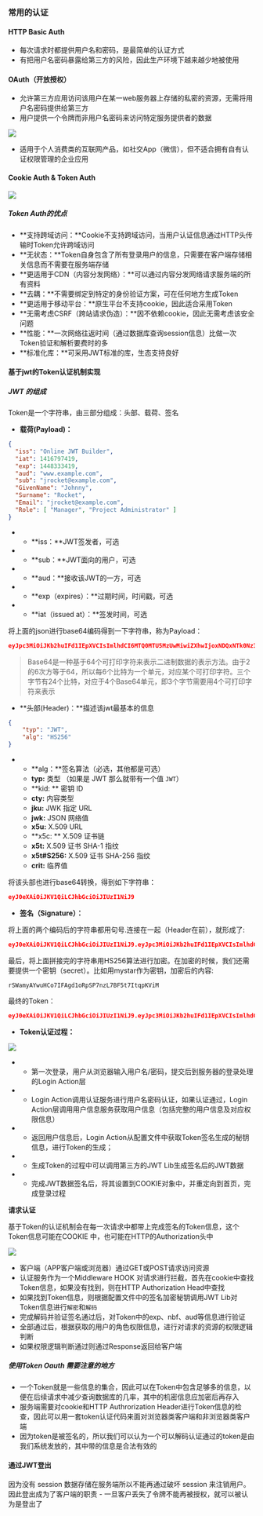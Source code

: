 ### 常用的认证

#### HTTP Basic Auth

* 每次请求时都提供用户名和密码，是最简单的认证方式
* 有把用户名密码暴露给第三方的风险，因此生产环境下越来越少地被使用

#### OAuth（开放授权）

* 允许第三方应用访问该用户在某一web服务器上存储的私密的资源，无需将用户名密码提供给第三方
* 用户提供一个令牌而非用户名密码来访问特定服务提供者的数据

![](http://images2015.cnblogs.com/blog/34831/201606/34831-20160622150107172-139099471.png)

* 适用于个人消费类的互联网产品，如社交App（微信），但不适合拥有自有认证权限管理的企业应用

#### Cookie Auth & Token Auth

![](http://images2015.cnblogs.com/blog/34831/201606/34831-20160622150124531-1416052185.png)

##### Token Auth的优点

* **支持跨域访问：**Cookie不支持跨域访问，当用户认证信息通过HTTP头传输时Token允许跨域访问
* **无状态：**Token自身包含了所有登录用户的信息，只需要在客户端存储相关信息而不需要在服务端存储
* **更适用于CDN（内容分发网络）：**可以通过内容分发网络请求服务端的所有资料
* **去耦：**不需要绑定到特定的身份验证方案，可在任何地方生成Token
* **更适用于移动平台：**原生平台不支持cookie，因此适合采用Token
* **无需考虑CSRF（跨站请求伪造）：**因不依赖cookie，因此无需考虑该安全问题
* **性能：**一次网络往返时间（通过数据库查询session信息）比做一次Token验证和解析要费时的多
* **标准化库：**可采用JWT标准的库，生态支持良好

#### 基于jwt的Token认证机制实现

##### JWT 的组成

Token是一个字符串，由三部分组成：头部、载荷、签名

* **载荷(Payload)：**

```json
{
  "iss": "Online JWT Builder", 
  "iat": 1416797419,
  "exp": 1448333419,
  "aud": "www.example.com",
  "sub": "jrocket@example.com",
  "GivenName": "Johnny",
  "Surname": "Rocket",
  "Email": "jrocket@example.com",
  "Role": [ "Manager", "Project Administrator" ]
}
```

* * **iss：**JWT签发者，可选
* * **sub：**JWT面向的用户，可选
* * **aud：**接收该JWT的一方，可选
* * **exp（expires）：**过期时间，时间戳，可选
* * **iat（issued at）：**签发时间，可选

将上面的json进行base64编码得到一下字符串，称为Payload：

```json
eyJpc3MiOiJKb2huIFd1IEpXVCIsImlhdCI6MTQ0MTU5MzUwMiwiZXhwIjoxNDQxNTk0NzIyLCJhdWQiOiJ3d3cuZXhhbXBsZS5jb20iLCJzdWIiOiJqcm9ja2V0QGV4YW1wbGUuY29tIiwiZnJvbV91c2VyIjoiQiIsInRhcmdldF91c2VyIjoiQSJ9
```

> Base64是一种基于64个可打印字符来表示二进制数据的表示方法。由于2的6次方等于64，所以每6个比特为一个单元，对应某个可打印字符。三个字节有24个比特，对应于4个Base64单元，即3个字节需要用4个可打印字符来表示

* **头部(Header)：**描述该jwt最基本的信息

```json
{
	"typ": "JWT",
	"alg": "HS256"
}
```

* * **alg：**签名算法（必选，其他都是可选）
  * **typ:**  类型 （如果是 JWT 那么就带有一个值 `JWT`）
  * **kid: **  密钥 ID
  * **cty:**  内容类型
  * **jku:**  JWK 指定 URL
  * **jwk:**  JSON 网络值
  * **x5u:** X.509 URL
  * **x5c: ** X.509 证书链
  * **x5t:**  X.509 证书 SHA-1 指纹
  * **x5t#S256:**  X.509 证书 SHA-256 指纹
  * **crit:** 临界值


将该头部也进行base64转换，得到如下字符串：

```json
eyJ0eXAiOiJKV1QiLCJhbGciOiJIUzI1NiJ9
```

* **签名（Signature）：**

将上面的两个编码后的字符串都用句号.连接在一起（Header在前），就形成了:

```json
eyJ0eXAiOiJKV1QiLCJhbGciOiJIUzI1NiJ9.eyJpc3MiOiJKb2huIFd1IEpXVCIsImlhdCI6MTQ0MTU5MzUwMiwiZXhwIjoxNDQxNTk0NzIyLCJhdWQiOiJ3d3cuZXhhbXBsZS5jb20iLCJzdWIiOiJqcm9ja2V0QGV4YW1wbGUuY29tIiwiZnJvbV91c2VyIjoiQiIsInRhcmdldF91c2VyIjoiQSJ9
```

最后，将上面拼接完的字符串用HS256算法进行加密。在加密的时候，我们还需要提供一个密钥（secret）。比如用mystar作为密钥，加密后的内容:

```
rSWamyAYwuHCo7IFAgd1oRpSP7nzL7BF5t7ItqpKViM
```

最终的Token：

```json
eyJ0eXAiOiJKV1QiLCJhbGciOiJIUzI1NiJ9.eyJpc3MiOiJKb2huIFd1IEpXVCIsImlhdCI6MTQ0MTU5MzUwMiwiZXhwIjoxNDQxNTk0NzIyLCJhdWQiOiJ3d3cuZXhhbXBsZS5jb20iLCJzdWIiOiJqcm9ja2V0QGV4YW1wbGUuY29tIiwiZnJvbV91c2VyIjoiQiIsInRhcmdldF91c2VyIjoiQSJ9.rSWamyAYwuHCo7IFAgd1oRpSP7nzL7BF5t7ItqpKViM
```

* **Token认证过程：**

![](http://images2015.cnblogs.com/blog/34831/201606/34831-20160622152259735-1969767936.jpg)

- * 第一次登录，用户从浏览器输入用户名/密码，提交后到服务器的登录处理的Login Action层
- * Login Action调用认证服务进行用户名密码认证，如果认证通过，Login Action层调用用户信息服务获取用户信息（包括完整的用户信息及对应权限信息）

- * 返回用户信息后，Login Action从配置文件中获取Token签名生成的秘钥信息，进行Token的生成；

- * 生成Token的过程中可以调用第三方的JWT Lib生成签名后的JWT数据

- * 完成JWT数据签名后，将其设置到COOKIE对象中，并重定向到首页，完成登录过程

**请求认证**

基于Token的认证机制会在每一次请求中都带上完成签名的Token信息，这个Token信息可能在COOKIE
中，也可能在HTTP的Authorization头中

![](http://images2015.cnblogs.com/blog/34831/201606/34831-20160622152344250-1238130627.jpg)

- 客户端（APP客户端或浏览器）通过GET或POST请求访问资源
- 认证服务作为一个Middleware HOOK 对请求进行拦截，首先在cookie中查找Token信息，如果没有找到，则在HTTP Authorization Head中查找
- 如果找到Token信息，则根据配置文件中的签名加密秘钥调用JWT Lib对Token信息进行`解密`和`解码`
- 完成解码并验证签名通过后，对Token中的exp、nbf、aud等信息进行验证
- 全部通过后，根据获取的用户的角色权限信息，进行对请求的资源的权限逻辑判断
- 如果权限逻辑判断通过则通过Response返回给客户端


##### 使用Token Oauth 需要注意的地方

- 一个Token就是一些信息的集合，因此可以在Token中包含足够多的信息，以便在后续请求中减少查询数据库的几率，其中的机密信息应加密后再存入
- 服务端需要对cookie和HTTP Authrorization Header进行Token信息的检查，因此可以用一套token认证代码来面对浏览器类客户端和非浏览器类客户端
- 因为token是被签名的，所以我们可以认为一个可以解码认证通过的token是由我们系统发放的，其中带的信息是合法有效的

#### 通过JWT登出

因为没有 session 数据存储在服务端所以不能再通过破坏 session 来注销用户。因此登出成为了客户端的职责 - 一旦客户丢失了令牌不能再被授权，就可以被认为是登出了